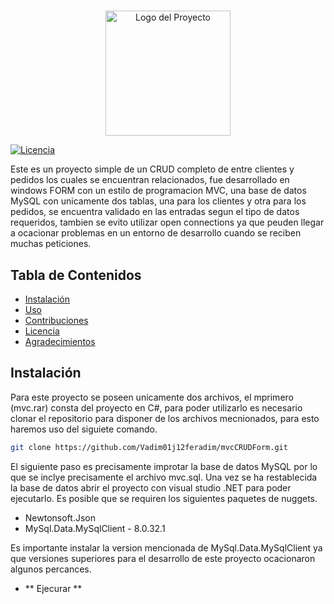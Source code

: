 # <Nombre del Proyecto>

<div align="center">
  <img src="images/logo.png" alt="Logo del Proyecto" width="200">
</div>

[![Licencia](https://img.shields.io/badge/Licencia-MIT-blue.svg)](LICENSE)

Este es un proyecto simple de un CRUD completo de entre clientes y pedidos los cuales se encuentran relacionados, fue desarrollado en windows FORM con un estilo de programacion MVC,
una base de datos MySQL con unicamente dos tablas, una para los clientes y otra para los pedidos,
se encuentra validado en las entradas segun el tipo de datos requeridos, tambien se evito utilizar
open connections ya que peuden llegar a ocacionar problemas en un entorno de desarrollo cuando se reciben muchas peticiones.

## Tabla de Contenidos

- [Instalación](#instalación)
- [Uso](#uso)
- [Contribuciones](#contribuciones)
- [Licencia](#licencia)
- [Agradecimientos](#agradecimientos)

## Instalación

Para este proyecto se poseen unicamente dos archivos, el mprimero (mvc.rar) consta del proyecto en C#, para poder utilizarlo es necesario clonar el repositorio para disponer de los archivos mecnionados, para esto haremos uso del siguiete comando.

```bash
git clone https://github.com/Vadim01j12feradim/mvcCRUDForm.git
```

El siguiente paso es precisamente improtar la base de datos MySQL por lo que se inclye precisamente el archivo mvc.sql.
Una vez se ha restablecida la base de datos abrir el proyecto con visual studio .NET para poder ejecutarlo.
Es posible que se requiren los siguientes paquetes de nuggets.
- Newtonsoft.Json
- MySql.Data.MySqlClient - 8.0.32.1

Es importante instalar la version mencionada de MySql.Data.MySqlClient ya que versiones superiores
para el desarrollo de este proyecto ocacionaron algunos percances.

- ** Ejecurar **